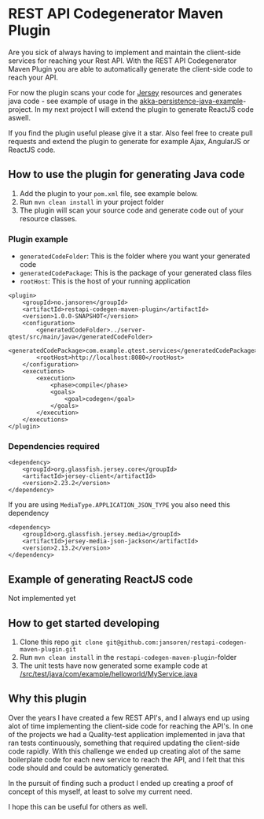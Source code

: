 # REST API Codegenerator Maven Plugin

Are you sick of always having to implement and maintain the client-side services for reaching your Rest API.
With the REST API Codegenerator Maven Plugin you are able to automatically generate the client-side code to reach your API.

For now the plugin scans your code for [Jersey](https://jersey.java.net/) resources and generates java code - see example of usage in the [akka-persistence-java-example](https://github.com/jansoren/akka-persistence-java-example)-project. In my next project I will extend the plugin to generate ReactJS code aswell.

If you find the plugin useful please give it a star. Also feel free to create pull requests and extend the plugin to generate for example Ajax, AngularJS or ReactJS code.

## How to use the plugin for generating Java code

1. Add the plugin to your `pom.xml` file, see example below.
1. Run `mvn clean install` in your project folder
1. The plugin will scan your source code and generate code out of your resource classes.

### Plugin example

- `generatedCodeFolder`: This is the folder where you want your generated code
- `generatedCodePackage`: This is the package of your generated class files
- `rootHost`: This is the host of your running application

```maven
<plugin>
    <groupId>no.jansoren</groupId>
    <artifactId>restapi-codegen-maven-plugin</artifactId>
    <version>1.0.0-SNAPSHOT</version>
    <configuration>
        <generatedCodeFolder>../server-qtest/src/main/java</generatedCodeFolder>
        <generatedCodePackage>com.example.qtest.services</generatedCodePackage>
        <rootHost>http://localhost:8080</rootHost>
    </configuration>
    <executions>
        <execution>
            <phase>compile</phase>
            <goals>
                <goal>codegen</goal>
            </goals>
        </execution>
    </executions>
</plugin>
```

### Dependencies required
```maven
<dependency>
    <groupId>org.glassfish.jersey.core</groupId>
    <artifactId>jersey-client</artifactId>
    <version>2.23.2</version>
</dependency>
```

If you are using `MediaType.APPLICATION_JSON_TYPE` you also need this dependency
```maven
<dependency>
    <groupId>org.glassfish.jersey.media</groupId>
    <artifactId>jersey-media-json-jackson</artifactId>
    <version>2.13.2</version>
</dependency>
```

## Example of generating ReactJS code

Not implemented yet

## How to get started developing

1. Clone this repo `git clone git@github.com:jansoren/restapi-codegen-maven-plugin.git`
1. Run `mvn clean install` in the `restapi-codegen-maven-plugin`-folder
1. The unit tests have now generated some example code at [/src/test/java/com/example/helloworld/MyService.java](https://github.com/jansoren/restapi-codegen-maven-plugin/blob/master/src/test/java/com/example/helloworld/MyService.java)

## Why this plugin

Over the years I have created a few REST API's, and I always end up using alot of time implementing the client-side code for reaching the API's.
In one of the projects we had a Quality-test application implemented in java that ran tests continuously, something that required updating the client-side code rapidly.
With this challenge we ended up creating alot of the same boilerplate code for each new service to reach the API, and I felt that this code should and could be automaticly generated.

In the pursuit of finding such a product I ended up creating a proof of concept of this myself, at least to solve my current need.

I hope this can be useful for others as well.
